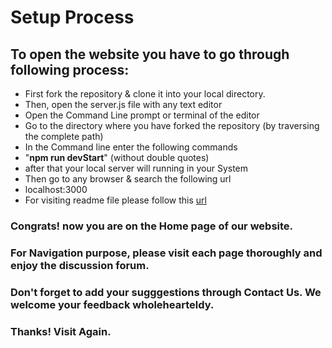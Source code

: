 # Setup Process
## To open the website you have to go through following process:
* First fork the repository & clone it into your local directory.
* Then, open the server.js file with any text editor
* Open the Command Line prompt or terminal of the editor
* Go to the directory where you have forked the repository (by traversing the complete path)
* In the Command line enter the following commands
* "**npm run devStart**" (without double quotes)
* after that your local server will running in your System
* Then go to any browser & search the following url 
* localhost:3000
* For visiting readme file please follow this [url](https://github.com/siddharth25pandey/discussion_forum_website/blob/master/README.md)
### Congrats! now you are on the Home page of our website.
### For Navigation purpose, please visit each page thoroughly and enjoy the discussion forum.
### Don't forget to add your sugggestions through Contact Us. We welcome your feedback wholehearteldy.
### Thanks! Visit Again.

